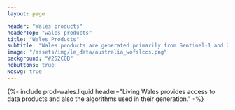 ```yaml
---
layout: page

header: "Wales products"
headerTop: "wales-products"
title: "Wales Products"
subtitle: "Wales products are generated primarily from Sentinel-1 and 2 radar and optical data acquired between 2028 and 2023"
image: "/assets/img/le_data/australia_wofslccs.png"
background: "#252C0B"
nobuttons: true
Nosvg: true
---
```


{%-
include prod-wales.liquid
header="Living Wales provides access to data products and also the algorithms used in their generation."
-%}
